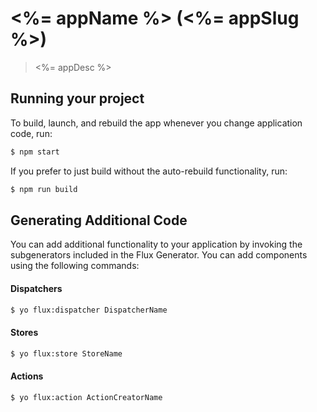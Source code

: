 
# <%= appName %> (<%= appSlug %>)

> <%= appDesc %>

## Running your project

To build, launch, and rebuild the app whenever you change application code, run:

```bash
$ npm start
```

If you prefer to just build without the auto-rebuild functionality, run:

```bash
$ npm run build
```


## Generating Additional Code

You can add additional functionality to your application by invoking the subgenerators included in the Flux Generator. You can add components using the following commands:

#### Dispatchers
```bash
$ yo flux:dispatcher DispatcherName
```

#### Stores
```bash
$ yo flux:store StoreName
```

#### Actions
```bash
$ yo flux:action ActionCreatorName
```
